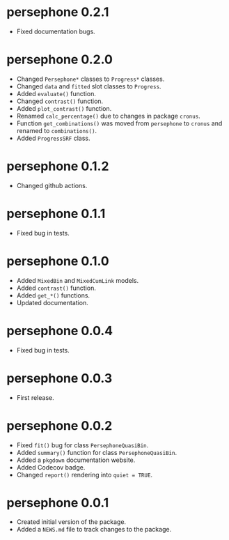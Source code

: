 # persephone 0.2.1

* Fixed documentation bugs.

# persephone 0.2.0

* Changed `Persephone*` classes to `Progress*` classes.
* Changed `data` and `fitted` slot classes to `Progress`.
* Added `evaluate()` function.
* Changed `contrast()` function.
* Added `plot_contrast()` function.
* Renamed `calc_percentage()` due to changes in package `cronus`.
* Function `get_combinations()` was moved from `persephone` to `cronus` and renamed to `combinations()`.
* Added `ProgressSRF` class.

# persephone 0.1.2

* Changed github actions.

# persephone 0.1.1

* Fixed bug in tests.

# persephone 0.1.0

* Added `MixedBin` and `MixedCumLink` models.
* Added `contrast()` function.
* Added `get_*()` functions.
* Updated documentation.

# persephone 0.0.4

* Fixed bug in tests.

# persephone 0.0.3

* First release.

# persephone 0.0.2

* Fixed `fit()` bug for class `PersephoneQuasiBin`.
* Added `summary()` function for class `PersephoneQuasiBin`.
* Added a `pkgdown` documentation website.
* Added Codecov badge.
* Changed `report()` rendering into `quiet = TRUE`.

# persephone 0.0.1

* Created initial version of the package.
* Added a `NEWS.md` file to track changes to the package.

